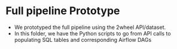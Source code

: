 # Full pipeline Prototype
- We prototyped the full pipeline using the 2wheel API/dataset. 
- In this folder, we have the Python scripts to go from API calls to populating SQL tables and corresponding Airflow DAGs
